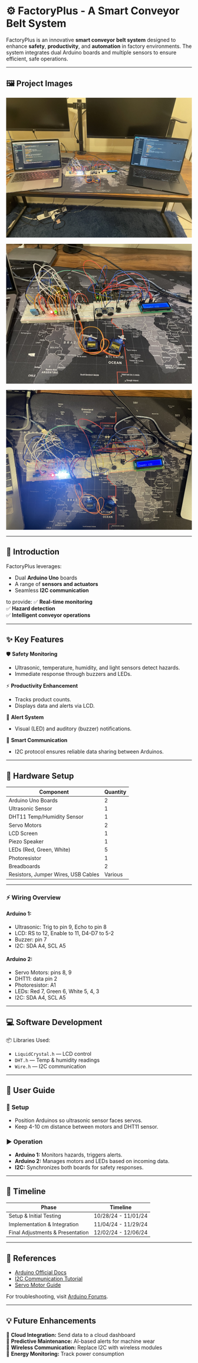 # ⚙️ **FactoryPlus - A Smart Conveyor Belt System**

FactoryPlus is an innovative **smart conveyor belt system** designed to enhance **safety**, **productivity**, and **automation** in factory environments. The system integrates dual Arduino boards and multiple sensors to ensure efficient, safe operations.

---

## 🖼 **Project Images**

![Project Image 1](./img1.jpg)

![Project Image 2](./img2.jpg)

![Project Image 3](./img3.jpg)

---

## 🚀 **Introduction**

FactoryPlus leverages:
- Dual **Arduino Uno** boards
- A range of **sensors and actuators**
- Seamless **I2C communication**

to provide:
✅ **Real-time monitoring**  
✅ **Hazard detection**  
✅ **Intelligent conveyor operations**

---

## ✨ **Key Features**

🛡️ **Safety Monitoring**  
- Ultrasonic, temperature, humidity, and light sensors detect hazards.  
- Immediate response through buzzers and LEDs.

⚡ **Productivity Enhancement**  
- Tracks product counts.  
- Displays data and alerts via LCD.

📢 **Alert System**  
- Visual (LED) and auditory (buzzer) notifications.

🔗 **Smart Communication**  
- I2C protocol ensures reliable data sharing between Arduinos.

---

## 🔧 **Hardware Setup**

| Component | Quantity |
|------------|----------|
| Arduino Uno Boards | 2 |
| Ultrasonic Sensor | 1 |
| DHT11 Temp/Humidity Sensor | 1 |
| Servo Motors | 2 |
| LCD Screen | 1 |
| Piezo Speaker | 1 |
| LEDs (Red, Green, White) | 5 |
| Photoresistor | 1 |
| Breadboards | 2 |
| Resistors, Jumper Wires, USB Cables | Various |

---

### ⚡ **Wiring Overview**

#### Arduino 1:
- Ultrasonic: Trig to pin 9, Echo to pin 8  
- LCD: RS to 12, Enable to 11, D4-D7 to 5-2  
- Buzzer: pin 7  
- I2C: SDA A4, SCL A5  

#### Arduino 2:
- Servo Motors: pins 8, 9  
- DHT11: data pin 2  
- Photoresistor: A1  
- LEDs: Red 7, Green 6, White 5, 4, 3  
- I2C: SDA A4, SCL A5  

---

## 💻 **Software Development**

📦 Libraries Used:
- `LiquidCrystal.h` — LCD control  
- `DHT.h` — Temp & humidity readings  
- `Wire.h` — I2C communication  

---

## 📝 **User Guide**

### 🔌 **Setup**
- Position Arduinos so ultrasonic sensor faces servos.
- Keep 4-10 cm distance between motors and DHT11 sensor.

### ▶ **Operation**
- **Arduino 1:** Monitors hazards, triggers alerts.
- **Arduino 2:** Manages motors and LEDs based on incoming data.
- **I2C:** Synchronizes both boards for safety responses.

---

## 📅 **Timeline**

| Phase | Timeline |
|--------|----------|
| Setup & Initial Testing | 10/28/24 - 11/01/24 |
| Implementation & Integration | 11/04/24 - 11/29/24 |
| Final Adjustments & Presentation | 12/02/24 - 12/06/24 |

---

## 🔗 **References**

- [Arduino Official Docs](https://www.arduino.cc)  
- [I2C Communication Tutorial](https://www.arduino.cc/en/Tutorial/ArduinoMasterWriter)  
- [Servo Motor Guide](https://www.arduino.cc/en/Reference/Servo)  

For troubleshooting, visit [Arduino Forums](https://forum.arduino.cc/).

---

## 💡 **Future Enhancements**
🌟 **Cloud Integration:** Send data to a cloud dashboard  
🌟 **Predictive Maintenance:** AI-based alerts for machine wear  
🌟 **Wireless Communication:** Replace I2C with wireless modules  
🌟 **Energy Monitoring:** Track power consumption  


